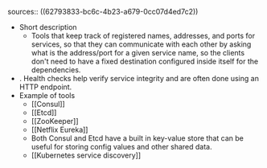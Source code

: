 sources:: ((62793833-bc6c-4b23-a679-0cc07d4ed7c2))

- Short description
	- Tools that keep track of registered names, addresses, and ports for services, so that they can communicate with each other by asking what is the address/port for a given service name, so the clients don't need to have a fixed destination configured inside itself for the dependencies.
- . <span class="hl-neutral-01">Health checks</span> help verify service integrity and are often done using an HTTP endpoint.
- Example of tools
	- [[Consul]]
	- [[Etcd]]
	- [[ZooKeeper]]
	- [[Netflix Eureka]]
	- Both Consul and Etcd have a built in key-value store that can be useful for storing config values and other shared data.
	- [[Kubernetes service discovery]]